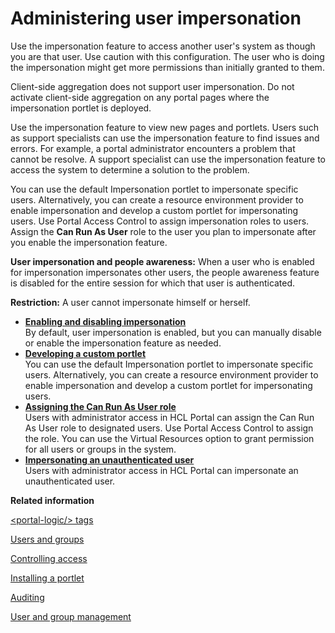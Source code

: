 # Administering user impersonation

Use the impersonation feature to access another user's system as though you are that user. Use caution with this configuration. The user who is doing the impersonation might get more permissions than initially granted to them.

Client-side aggregation does not support user impersonation. Do not activate client-side aggregation on any portal pages where the impersonation portlet is deployed.

Use the impersonation feature to view new pages and portlets. Users such as support specialists can use the impersonation feature to find issues and errors. For example, a portal administrator encounters a problem that cannot be resolve. A support specialist can use the impersonation feature to access the system to determine a solution to the problem.

You can use the default Impersonation portlet to impersonate specific users. Alternatively, you can create a resource environment provider to enable impersonation and develop a custom portlet for impersonating users. Use Portal Access Control to assign impersonation roles to users. Assign the **Can Run As User** role to the user you plan to impersonate after you enable the impersonation feature.

**User impersonation and people awareness:** When a user who is enabled for impersonation impersonates other users, the people awareness feature is disabled for the entire session for which that user is authenticated.

**Restriction:** A user cannot impersonate himself or herself.

-   **[Enabling and disabling impersonation](../admin-system/impers_enable_disable.md)**  
By default, user impersonation is enabled, but you can manually disable or enable the impersonation feature as needed.
-   **[Developing a custom portlet](../admin-system/impers_dev_custom_portlet.md)**  
You can use the default Impersonation portlet to impersonate specific users. Alternatively, you can create a resource environment provider to enable impersonation and develop a custom portlet for impersonating users.
-   **[Assigning the Can Run As User role](../admin-system/impers_user_canrunas.md)**  
Users with administrator access in HCL Portal can assign the Can Run As User role to designated users. Use Portal Access Control to assign the role. You can use the Virtual Resources option to grant permission for all users or groups in the system.
-   **[Impersonating an unauthenticated user](../admin-system/impers_user_unauth.md)**  
Users with administrator access in HCL Portal can impersonate an unauthenticated user.


**Related information**  


[<portal-logic/\> tags](../dev-portlet/dgn_ptllogic.md)

[Users and groups](../admin-system/adusrgrp.md)

[Controlling access](../admin-system/control_access.md)

[Installing a portlet](../admin-system/adctinsp.md)

[Auditing](../admin-system/sec_audit.md)

[User and group management](../dev/wpspuma.md)

